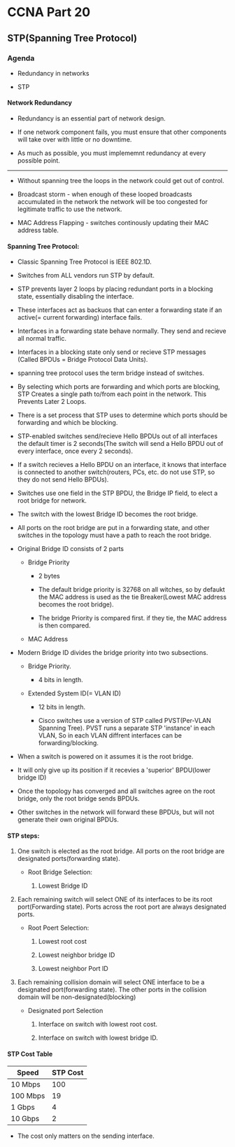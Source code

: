 # CCNA Part 20

## STP(Spanning Tree Protocol)

### Agenda

* Redundancy in networks

* STP

#### Network Redundancy

* Redundancy is an essential part of network design.

* If one network component fails, you must ensure that other components will take over with little or no downtime.

* As much as possible, you must implememnt redundancy at every possible point.

---

* Without spanning tree the loops in the network could get out of control.

* Broadcast storm - when enough of these looped broadcasts accumulated in the network the network will be too congested for legitimate traffic to use the network. 

* MAC Address Flapping - switches continously updating their MAC address table.


#### Spanning Tree Protocol:

* Classic Spanning Tree Protocol is IEEE 802.1D.

* Switches from ALL vendors run STP by default.

* STP prevents layer 2 loops by placing redundant ports in a blocking state, essentially disabling the interface.

* These interfaces act as backuos that can enter a forwarding state if an active(= current forwarding) interface fails.

* Interfaces in a forwarding state behave normally. They send and recieve all normal traffic.

* Interfaces in a blocking state only send or recieve STP messages (Called BPDUs = Bridge Protocol Data Units).

* spanning tree protocol uses the term bridge instead of switches.

* By selecting which ports are forwarding and which ports are blocking, STP Creates a single path to/from each point in the network. This Prevents Later 2 Loops.

* There is a set process that STP uses to determine which ports should be forwarding and which be blocking.

* STP-enabled switches send/recieve Hello BPDUs out of all interfaces the default timer is 2 seconds(The switch will send a Hello BPDU out of every interface, once every 2 seconds).

* If a switch recieves a Hello BPDU on an interface, it knows that interface is connected to another switch(routers, PCs, etc. do not use STP, so they do not send Hello BPDUs).

* Switches use one field in the STP BPDU, the Bridge IP field, to elect a root bridge for network.

* The switch with the lowest Bridge ID becomes the root bridge.

* All ports on the root bridge are put in a forwarding state, and other switches in the topology must have a path to reach the root bridge.

* Original Bridge ID consists of 2 parts

    * Bridge Priority

        * 2 bytes

        * The default bridge priority is 32768 on all witches, so by defaukt the MAC address is used as the tie Breaker(Lowest MAC address becomes the root bridge).

        * The bridge Priority is compared first. if they tie, the MAC address is then compared.

    * MAC Address

* Modern Bridge ID divides the bridge priority into two subsections.

    * Bridge Priority.

        * 4 bits in length.

    * Extended System ID(= VLAN ID)

        * 12 bits in length.

        * Cisco switches use a version of STP called PVST(Per-VLAN Spanning Tree). PVST runs a separate STP 'instance' in each VLAN, So in each VLAN diffrent interfaces can be forwarding/blocking.

* When a switch is powered on it assumes it is the root bridge.

* It will only give up its position if it recevies a 'superior' BPDU(lower bridge ID)

* Once the topology has converged and all switches agree on the root bridge, only the root bridge sends BPDUs.

* Other switches in the network will forward these BPDUs, but will not generate their own original BPDUs.

#### STP steps:

1) One switch is elected as the root bridge. All ports on the root bridge are designated ports(forwarding state).

    * Root Bridge Selection:

        1) Lowest Bridge ID

2) Each remaining switch will select ONE of its interfaces to be its root port(Forwarding state). Ports across the root port are always designated ports.

    * Root Poert Selection:

        1) Lowest root cost

        2) Lowest neighbor bridge ID

        3) Lowest neighbor Port ID

3) Each remaining collision domain will select ONE interface to be a designated port(forwarding state). The other ports in the collision domain will be non-designated(blocking)

    * Designated port Selection

        1) Interface on switch with lowest root cost.

        2) Interface on switch with lowest bridge ID.


#### STP Cost Table

|Speed|STP Cost|
|---|---|
|10 Mbps|100|
|100 Mbps|19|
|1 Gbps|4|
|10 Gbps|2|

* The cost only matters on the sending interface.


